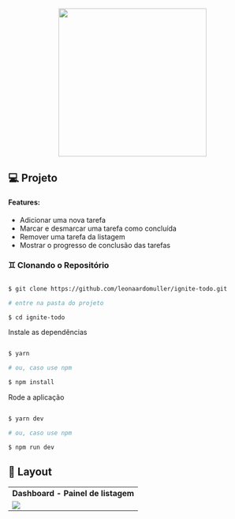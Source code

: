 <h3 align="center">
  <img src="https://user-images.githubusercontent.com/60147880/176524901-39404e47-2d73-4ab7-b6f3-0e56f229cec5.svg" marginTop="100px" width="300px"/>
</h3>

## 💻 Projeto

  <h4>Features:</h4>
  <ul>
    <li>Adicionar uma nova tarefa</li>
    <li>Marcar e desmarcar uma tarefa como concluída</li>
    <li>Remover uma tarefa da listagem</li>
    <li>Mostrar o progresso de conclusão das tarefas</li>
  </ul>

### ♊ Clonando o Repositório

```bash

$ git clone https://github.com/leonaardomuller/ignite-todo.git

# entre na pasta do projeto

$ cd ignite-todo

```

Instale as dependências

```bash

$ yarn

# ou, caso use npm

$ npm install

```

Rode a aplicação

```bash

$ yarn dev

# ou, caso use npm

$ npm run dev

```

## 🔖 Layout

<table>
  <tr>
    <td><strong>Dashboard - Painel de listagem</strong></td>
  <tr>

   <tr>
    <td><img src ="https://user-images.githubusercontent.com/60147880/176524075-0be8ce45-ee77-46e3-8c38-58bd25b2cbac.PNG"/></td>
  <tr>
</table>

